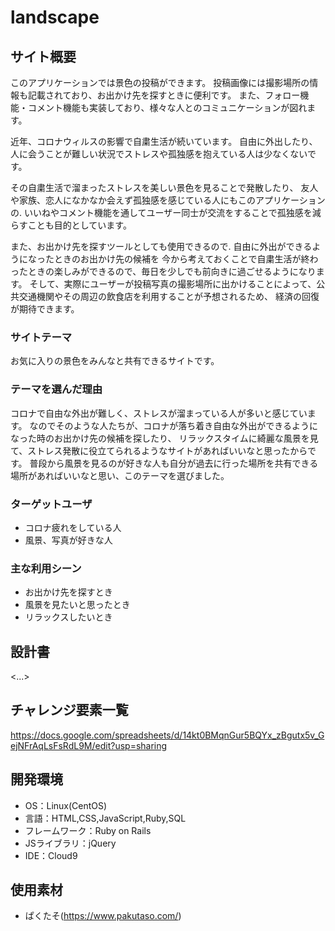 # landscape

## サイト概要
このアプリケーションでは景色の投稿ができます。
投稿画像には撮影場所の情報も記載されており、お出かけ先を探すときに便利です。
また、フォロー機能・コメント機能も実装しており、様々な人とのコミュニケーションが図れます。

近年、コロナウィルスの影響で自粛生活が続いています。
自由に外出したり、人に会うことが難しい状況でストレスや孤独感を抱えている人は少なくないです。  

その自粛生活で溜まったストレスを美しい景色を見ることで発散したり、
友人や家族、恋人になかなか会えず孤独感を感じている人にもこのアプリケーションの. 
いいねやコメント機能を通してユーザー同士が交流をすることで孤独感を減らすことも目的としています。  

また、お出かけ先を探すツールとしても使用できるので. 自由に外出ができるようになったときのお出かけ先の候補を
今から考えておくことで自粛生活が終わったときの楽しみができるので、毎日を少しでも前向きに過ごせるようになります。
そして、実際にユーザーが投稿写真の撮影場所に出かけることによって、公共交通機関やその周辺の飲食店を利用することが予想されるため、
経済の回復が期待できます。

### サイトテーマ
お気に入りの景色をみんなと共有できるサイトです。

### テーマを選んだ理由
コロナで自由な外出が難しく、ストレスが溜まっている人が多いと感じています。
なのでそのような人たちが、コロナが落ち着き自由な外出ができるようになった時のお出かけ先の候補を探したり、
リラックスタイムに綺麗な風景を見て、ストレス発散に役立てられるようなサイトがあればいいなと思ったからです。
普段から風景を見るのが好きな人も自分が過去に行った場所を共有できる場所があればいいなと思い、このテーマを選びました。


### ターゲットユーザ
- コロナ疲れをしている人
- 風景、写真が好きな人

### 主な利用シーン
- お出かけ先を探すとき
- 風景を見たいと思ったとき
- リラックスしたいとき

## 設計書
<...>

## チャレンジ要素一覧
<https://docs.google.com/spreadsheets/d/14kt0BMqnGur5BQYx_zBgutx5v_GejNFrAqLsFsRdL9M/edit?usp=sharing>

## 開発環境
- OS：Linux(CentOS)
- 言語：HTML,CSS,JavaScript,Ruby,SQL
- フレームワーク：Ruby on Rails
- JSライブラリ：jQuery
- IDE：Cloud9

## 使用素材
- ぱくたそ(https://www.pakutaso.com/)